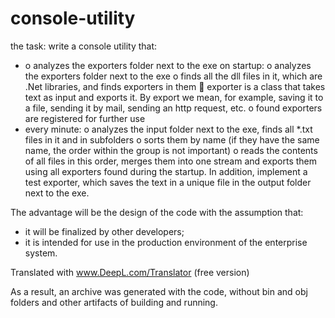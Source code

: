 # console-utility

the task:
write a console utility that:
- o analyzes the exporters folder next to the exe on startup:
o analyzes the exporters folder next to the exe
o finds all the dll files in it, which are .Net libraries, and finds exporters in them
 exporter is a class that takes text as input and exports it. By export we mean, for example, saving it to a file, sending it by mail, sending an http request, etc.
o found exporters are registered for further use
- every minute:
o analyzes the input folder next to the exe, finds all *.txt files in it and in subfolders
o sorts them by name (if they have the same name, the order within the group is not important)
o reads the contents of all files in this order, merges them into one stream and exports them using all exporters found during the startup.
In addition, implement a test exporter, which saves the text in a unique file in the output folder next to the exe.

The advantage will be the design of the code with the assumption that:
- it will be finalized by other developers;
- it is intended for use in the production environment of the enterprise system.

Translated with www.DeepL.com/Translator (free version)



As a result, an archive was generated with the code, without bin and obj folders and other artifacts of building and running.
